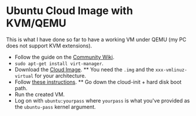 # Ubuntu Cloud Image with KVM/QEMU

This is what I have done so far to have a working VM under QEMU (my PC does not support KVM extensions).

* Follow the guide on the [Community Wiki](https://help.ubuntu.com/community/KVM/Installation).
* `sudo apt-get install virt-manager`.
* Download the [Cloud Image](http://cloud-images.ubuntu.com/releases/precise/release/unpacked/).
** You need the `.img` and the `xxx-vmlinuz-virtual` for your architecture.
* Follow [these instructions](http://agiliq.com/blog/2012/07/using-ubuntu-cloud-images-in-kvm/).
** Go down the cloud-init + hard disk boot path.
* Run the created VM.
* Log on with `ubuntu:yourpass` where `yourpass` is what you've provided as the `ubuntu-pass` kernel argument.
